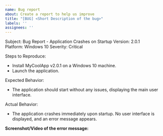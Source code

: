 ```yaml
---
name: Bug report
about: Create a report to help us improve
title: "[BUG] <Short Description of the bug>"
labels: ''
assignees: ''
---
```


Subject: Bug Report - Application Crashes on Startup
Version: 2.0.1
Platform: Windows 10
Severity: Critical

Steps to Reproduce:
- Install MyCoolApp v2.0.1 on a Windows 10 machine.
- Launch the application.

Expected Behavior:
- The application should start without any issues, displaying the main user interface.

Actual Behavior:
- The application crashes immediately upon startup. No user interface is displayed, and an error message appears.

**Screenshot/Video of the error message:**

